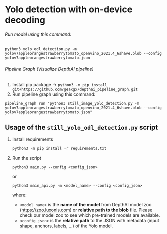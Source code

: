 <!-- @format -->

# Yolo detection with on-device decoding

###### Run model using this command:

```
python3 yolo_odl_detection.py -m yolov7appleorangestrawberrytomato_openvino_2021.4_6shave.blob --config yolov7appleorangestrawberrytomato.json
```

###### Pipeline Graph (Visualize DepthAI pipeline)

1. Install pip package -> `python3 -m pip install git+https://github.com/geaxgx/depthai_pipeline_graph.git`
2. Run pipeline graph using this command:

```
pipeline_graph run "python3 still_image_yolo_detection.py -m yolov7appleorangestrawberrytomato_openvino_2021.4_6shave.blob --config yolov7appleorangestrawberrytomato.json"
```

## Usage of the `still_yolo_odl_detection.py` script

1. Install requirements
   ```python
   python3 -m pip install -r requirements.txt
   ```
2. Run the script

   ```
   python3 main.py --config <config_json>
   ```

   or

   ```
   python3 main_api.py -m <model_name> --config <config_json>
   ```

   where:

   - `<model_name>` is the **name of the model** from DepthAI model zoo (https://zoo.luxonis.com) or **relative path to the blob** file. Please check our model zoo to see which pre-trained models are available.
   - `<config_json>` is the **relative path** to the JSON with metadata (input shape, anchors, labels, ...) of the Yolo model.
